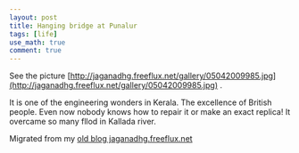 ```yaml
---
layout: post
title: Hanging bridge at Punalur
tags: [life]
use_math: true
comment: true
---
```

See the picture [http://jaganadhg.freeflux.net/gallery/05042009985.jpg](http://jaganadhg.freeflux.net/gallery/05042009985.jpg) .

It is one of the engineering wonders in Kerala. The excellence of British people. Even now nobody knows how to repair it or make an exact replica! It overcame so many fllod in Kallada river.




Migrated from my [old blog jaganadhg.freeflux.net](https://web.archive.org/web/20160323193721/http://jaganadhg.freeflux.net/blog)
